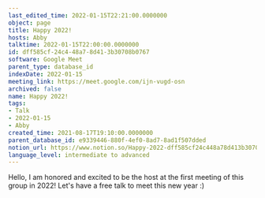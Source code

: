 ```yaml
---
last_edited_time: 2022-01-15T22:21:00.0000000
object: page
title: Happy 2022!
hosts: Abby
talktime: 2022-01-15T22:00:00.0000000
id: dff585cf-24c4-48a7-8d41-3b30708b0767
software: Google Meet
parent_type: database_id
indexDate: 2022-01-15
meeting_link: https://meet.google.com/ijn-vugd-osn
archived: false
name: Happy 2022!
tags:
- Talk
- 2022-01-15
- Abby
created_time: 2021-08-17T19:10:00.0000000
parent_database_id: e9339446-880f-4ef0-8ad7-8ad1f507dded
notion_url: https://www.notion.so/Happy-2022-dff585cf24c448a78d413b30708b0767
language_level: intermediate to advanced
---
```


Hello, I am honored and excited to be the host at the first meeting of this group in 2022! Let's have a free talk to meet this new year :)





